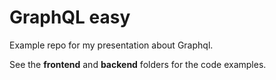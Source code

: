 # GraphQL easy

Example repo for my presentation about Graphql.

See the **frontend** and **backend** folders for the code examples.